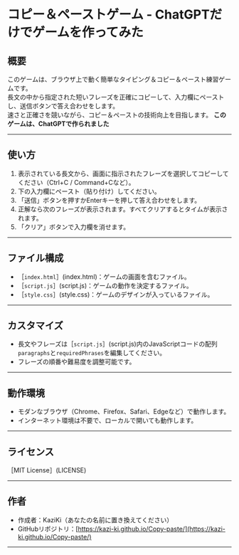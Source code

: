 # コピー＆ペーストゲーム - ChatGPTだけでゲームを作ってみた

## 概要

このゲームは、ブラウザ上で動く簡単なタイピング＆コピー＆ペースト練習ゲームです。  
長文の中から指定された短いフレーズを正確にコピーして、入力欄にペーストし、送信ボタンで答え合わせをします。  
速さと正確さを競いながら、コピー＆ペーストの技術向上を目指します。
**このゲームは、ChatGPTで作られました**

---

## 使い方

1. 表示されている長文から、画面に指示されたフレーズを選択してコピーしてください（Ctrl+C / Command+Cなど）。  
2. 下の入力欄にペースト（貼り付け）してください。  
3. 「送信」ボタンを押すかEnterキーを押して答え合わせをします。  
4. 正解なら次のフレーズが表示されます。すべてクリアするとタイムが表示されます。  
5. 「クリア」ボタンで入力欄を消せます。

---

## ファイル構成

- ［`index.html`］(index.html)：ゲームの画面を含むファイル。  
- ［`script.js`］(script.js)：ゲームの動作を決定するファイル。
- ［`style.css`］(style.css)：ゲームのデザインが入っているファイル。
---

## カスタマイズ

- 長文やフレーズは［`script.js`］(script.js)内のJavaScriptコードの配列`paragraphs`と`requiredPhrases`を編集してください。  
- フレーズの順番や難易度を調整可能です。

---

## 動作環境

- モダンなブラウザ（Chrome、Firefox、Safari、Edgeなど）で動作します。  
- インターネット環境は不要で、ローカルで開いても動作します。

---

## ライセンス

［MIT License］(LICENSE)

---

## 作者

- 作成者：KaziKi（あなたの名前に置き換えてください）  
- GitHubリポジトリ：[https://kazi-ki.github.io/Copy-paste/](https://kazi-ki.github.io/Copy-paste/)

---
